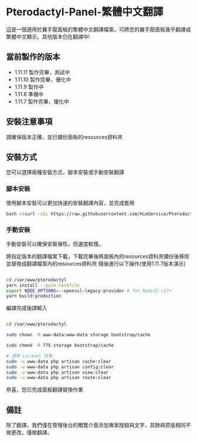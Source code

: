 # Pterodactyl-Panel-繁體中文翻譯
這是一個適用於翼手龍面板的繁體中文翻譯檔案，可將您的翼手龍面板幾乎翻譯成繁體中文顯示。其他版本仍在翻譯中!

## 當前製作的版本
- 1.11.11 製作完畢，測試中
- 1.11.10 製作完畢，優化中
- 1.11.9 製作中
- 1.11.8 準備中
- 1.11.7 製作完畢，優化中

## 安裝注意事項
請確保版本正確，並已備份面板的resources資料夾

## 安裝方式
您可以選擇兩種安裝方式，腳本安裝或手動安裝翻譯

### 腳本安裝
使用腳本安裝可以更加快速的安裝翻譯內容，並完成套用

```bash
bash <(curl -sSL https://raw.githubusercontent.com/HimService/Pterodactyl-Panel-Traditional-Chinese/main/install.sh)
```
### 手動安裝
手動安裝可以確保安裝彈性，但速度較慢。

將指定版本的翻譯檔案下載，下載完畢後將面板內的resources資料夾備份後移除並替換成翻譯檔案內的resources資料夾
隨後進行以下操作(使用1.11.7版本演示)
```bash

cd /var/www/pterodactyl
yarn install --pure-lockfile
export NODE_OPTIONS=--openssl-legacy-provider # for NodeJS v17+
yarn build:production

```

編譯完成後請輸入
```bash

cd /var/www/pterodactyl

sudo chown -R www-data:www-data storage bootstrap/cache

sudo chmod -R 775 storage bootstrap/cache

# 清除 Laravel 快取
sudo -u www-data php artisan cache:clear
sudo -u www-data php artisan config:clear
sudo -u www-data php artisan view:clear
sudo -u www-data php artisan route:clear

```
恭喜，您已完成面板翻譯替換作業

## 備註
除了翻譯，我們僅在管理後台的概覽介面添加專案按鈕與文字，其餘與原版相同不做更改，僅做翻譯。
